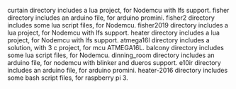 curtain directory includes a lua project, for Nodemcu with lfs support.
fisher directory includes an arduino file, for arduino promini.
fisher2 directory includes some lua script files, for Nodemcu.
fisher2019 directory includes a lua project, for Nodemcu with lfs support.
heater directory includes a lua project, for Nodemcu with lfs support.
atmega16l directory includes a solution, with 3 c project, for mcu ATMEGA16L.
balcony directory includes some lua script files, for Nodemcu.
dinning_room directory includes an arduino file, for nodemcu with blinker and dueros support.
e10ir directory includes an arduino file, for arduino promini.
heater-2016 directory includes some bash script files, for raspberry pi 3.
